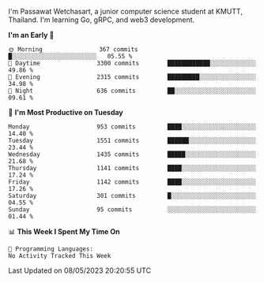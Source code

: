 
I'm Passawat Wetchasart, a junior computer science student at KMUTT, Thailand. I'm learning Go, gRPC, and web3 development.



<!--START_SECTION:waka-->
**I'm an Early 🐤** 

```text
🌞 Morning                367 commits         █░░░░░░░░░░░░░░░░░░░░░░░░   05.55 % 
🌆 Daytime                3300 commits        ████████████░░░░░░░░░░░░░   49.86 % 
🌃 Evening                2315 commits        █████████░░░░░░░░░░░░░░░░   34.98 % 
🌙 Night                  636 commits         ██░░░░░░░░░░░░░░░░░░░░░░░   09.61 % 
```
📅 **I'm Most Productive on Tuesday** 

```text
Monday                   953 commits         ████░░░░░░░░░░░░░░░░░░░░░   14.40 % 
Tuesday                  1551 commits        ██████░░░░░░░░░░░░░░░░░░░   23.44 % 
Wednesday                1435 commits        █████░░░░░░░░░░░░░░░░░░░░   21.68 % 
Thursday                 1141 commits        ████░░░░░░░░░░░░░░░░░░░░░   17.24 % 
Friday                   1142 commits        ████░░░░░░░░░░░░░░░░░░░░░   17.26 % 
Saturday                 301 commits         █░░░░░░░░░░░░░░░░░░░░░░░░   04.55 % 
Sunday                   95 commits          ░░░░░░░░░░░░░░░░░░░░░░░░░   01.44 % 
```


📊 **This Week I Spent My Time On** 

```text
💬 Programming Languages: 
No Activity Tracked This Week
```


 Last Updated on 08/05/2023 20:20:55 UTC
<!--END_SECTION:waka-->

<!--
**markpassawat/markpassawat** is a ✨ _special_ ✨ repository because its `README.md` (this file) appears on your GitHub profile.

Here are some ideas to get you started:

- 🔭 I’m currently working on ...
- 🌱 I’m currently learning ...
- 👯 I’m looking to collaborate on ...
- 🤔 I’m looking for help with ...
- 💬 Ask me about ...
- 📫 How to reach me: ...
- 😄 Pronouns: He/Him
- ⚡ Fun fact: ...
-->

